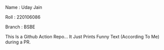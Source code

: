 Name  : Uday Jain



Roll : 220106086


Branch : BSBE



This Is a Github Action Repo... It Just Prints Funny Text (According To Me) during a PR.
